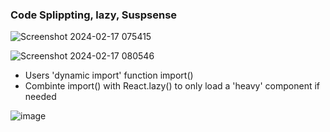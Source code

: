 ### Code Splippting, lazy, Suspsense

![Screenshot 2024-02-17 075415](https://github.com/geraldotech/DevMap/assets/92253544/1512e3eb-cd08-465b-a324-501efd8c7b81)

![Screenshot 2024-02-17 080546](https://github.com/geraldotech/DevMap/assets/92253544/6cba8cd4-537a-4b49-9207-932da4a408ec)



- Users 'dynamic import' function import()
- Combinte import() with React.lazy() to only load a 'heavy' component if needed

![image](https://github.com/geraldotech/DevMap/assets/92253544/0b488487-7a80-44dd-a2e9-ddc889d4cc3a)
